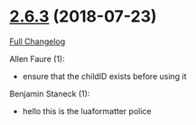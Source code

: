 # [2.6.3](https://github.com/WeakAuras/WeakAuras2/tree/2.6.3) (2018-07-23)

[Full Changelog](https://github.com/WeakAuras/WeakAuras2/compare/2.6.2...2.6.3)

Allen Faure (1):

- ensure that the childID exists before using it

Benjamin Staneck (1):

- hello this is the luaformatter police

